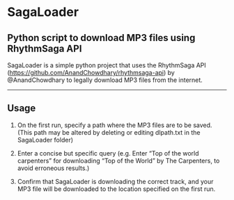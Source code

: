 # SagaLoader
## Python script to download MP3 files using RhythmSaga API

SagaLoader is a simple python project that uses the RhythmSaga API (https://github.com/AnandChowdhary/rhythmsaga-api) by @AnandChowdhary to legally download MP3 files from the internet.

- - - -

## Usage
1. On the first run, specify a path where the MP3 files are to be saved. (This path may be altered by deleting or editing dlpath.txt in the SagaLoader folder)

2. Enter a concise but specific query (e.g. Enter “Top of the world carpenters” for downloading “Top of the World” by The Carpenters, to avoid erroneous results.)

3. Confirm that SagaLoader is downloading the correct track, and your MP3 file will be downloaded to the location specified on the first run.